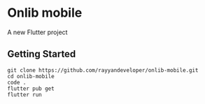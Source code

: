 # Onlib mobile

A new Flutter project

## Getting Started

```
git clone https://github.com/rayyandeveloper/onlib-mobile.git 
cd onlib-mobile 
code .
flutter pub get
flutter run
```